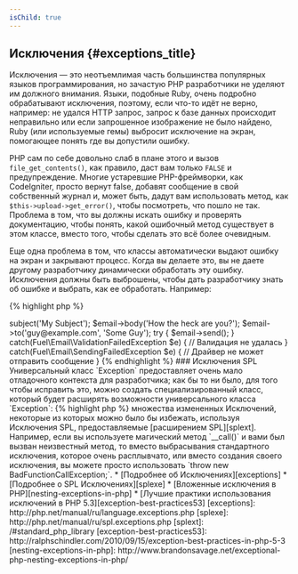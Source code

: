 ```yaml
---
isChild: true
---
```


## Исключения {#exceptions_title}

Исключения &mdash; это неотъемлимая часть большинства популярных языков программирования, но зачастую PHP разработчики не уделяют им должного внимания. Языки, подобные Ruby, очень подробно обрабатывают исключения, поэтому, если что-то идёт не верно, например: не удался HTTP запрос, запрос к базе данных происходит неправильно или если запрошенное изображение не было найдено, Ruby (или используемые гемы) выбросит исключение на экран, помогающее понять где вы допустили ошибку.

PHP сам по себе довольно слаб в плане этого и вызов `file_get_contents()`, как правило, даст вам только `FALSE` и предупреждение. Многие устаревшие PHP-фреймворки, как CodeIgniter, просто вернут false, добавят сообщение в свой собственный журнал и, может быть, дадут вам использовать метод, как `$this->upload->get_error()`, чтобы посмотреть, что пошло не так. Проблема в том, что вы должны искать ошибку и проверять документацию, чтобы понять, какой ошибочный метод существует в этом классе, вместо того, чтобы сделать это всё более очевидным.

Еще одна проблема в том, что классы автоматически выдают ошибку на экран и закрывают процесс. Когда вы делаете это, вы не даете другому разработчику динамически обработать эту ошибку. Исключения должны быть выброшены, чтобы дать разработчику знать об ошибке и выбрать, как ее обработать. Например:

{% highlight php %}
<?php
$email = new Fuel\Email;
$email->subject('My Subject');
$email->body('How the heck are you?');
$email->to('guy@example.com', 'Some Guy');

try
{
    $email->send();
}
catch(Fuel\Email\ValidationFailedException $e)
{
    // Валидация не удалась
}
catch(Fuel\Email\SendingFailedException $e)
{
    // Драйвер не может отправить сообщение
}
{% endhighlight %}

### Исключения SPL

Универсальный класс `Exception` предоставляет очень мало отладочного контекста для разработчика; как бы то ни было, для того чтобы исправить это, можно создать специализированный класс, который будет расширять возможности универсального класса `Exception`:

{% highlight php %}
<?php
class ValidationException extends Exception {}
{% endhighlight %}

Это означает, что вы можете добавить несколько блоков отлова и обрабатывать разные исключения по-разному. Это может привести к созданию <em>множества</em> измененных Исключений, некоторые из которых можно было бы избежать, используя Исключения SPL, предоставляемые [расширением SPL][splext].

Например, если вы используете магический метод `__call()` и вами был вызван неизвестный метод, то вместо выбрасывания стандартного исключения, которое очень расплывчато, или вместо создания своего исключения, вы можете просто использовать `throw new BadFunctionCallException;`.

* [Подробнее об Исключениях][exceptions]
* [Подробнее о SPL Исключениях][splexe]
* [Вложенные исключения в PHP][nesting-exceptions-in-php]
* [Лучшие практики использования исключений в PHP 5.3][exception-best-practices53]

[exceptions]: http://php.net/manual/ru/language.exceptions.php
[splexe]: http://php.net/manual/ru/spl.exceptions.php
[splext]: /#standard_php_library
[exception-best-practices53]: http://ralphschindler.com/2010/09/15/exception-best-practices-in-php-5-3
[nesting-exceptions-in-php]: http://www.brandonsavage.net/exceptional-php-nesting-exceptions-in-php/
